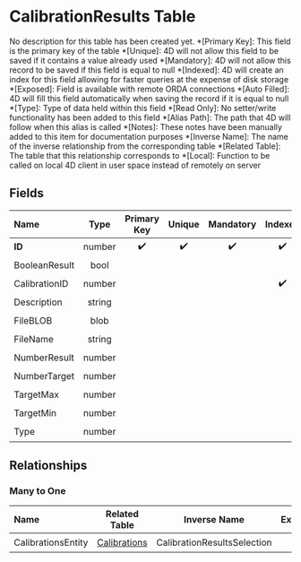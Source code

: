 ﻿# CalibrationResults Table
No description for this table has been created yet.
*[Primary Key]: This field is the primary key of the table
*[Unique]: 4D will not allow this field to be saved if it contains a value already used
*[Mandatory]: 4D will not allow this record to be saved if this field is equal to null
*[Indexed]: 4D will create an index for this field allowing for faster queries at the expense of disk storage
*[Exposed]: Field is available with remote ORDA connections
*[Auto Filled]: 4D will fill this field automatically when saving the record if it is equal to null
*[Type]: Type of data held within this field
*[Read Only]: No setter/write functionality has been added to this field
*[Alias Path]: The path that 4D will follow when this alias is called
*[Notes]: These notes have been manually added to this item for documentation purposes
*[Inverse Name]: The name of the inverse relationship from the corresponding table
*[Related Table]: The table that this relationship corresponds to
*[Local]: Function to be called on local 4D client in user space instead of remotely on server
## Fields

|Name|Type|Primary Key|Unique|Mandatory|Indexed|Exposed|Auto Filled|Notes|
|:---|:---:|:---:|:---:|:---:|:---:|:---:|:---:|:---:|
|**ID**|number|✔️|✔️|✔️|✔️|✔️|✔️||
|BooleanResult|bool|||||✔️|||
|CalibrationID|number||||✔️|✔️|||
|Description|string|||||✔️|||
|FileBLOB|blob|||||✔️|||
|FileName|string|||||✔️|||
|NumberResult|number|||||✔️|||
|NumberTarget|number|||||✔️|||
|TargetMax|number|||||✔️|||
|TargetMin|number|||||✔️|||
|Type|number|||||✔️|||

## Relationships
### Many to One

|Name|Related Table|Inverse Name|Exposed|Notes|
|:---|:---:|:---:|:---:|:---:|
|CalibrationsEntity|[Calibrations](Calibrations.md)|CalibrationResultsSelection|✔️||